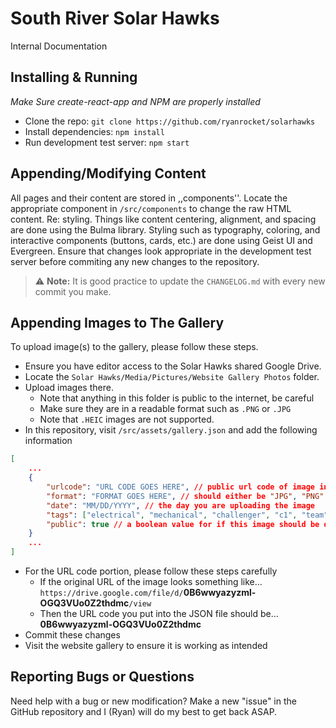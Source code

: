 # South River Solar Hawks
Internal Documentation

## Installing & Running 
*Make Sure create-react-app and NPM are properly installed*
- Clone the repo: `git clone https://github.com/ryanrocket/solarhawks`
- Install dependencies: `npm install`
- Run development test server: `npm start`

## Appending/Modifying Content
All pages and their content are stored in ,,components''. Locate the appropriate component in `/src/components` to change the raw HTML content. Re: styling. Things like content centering, alignment, and spacing are done using the Bulma library. Styling such as typography, coloring, and interactive components (buttons, cards, etc.) are done using Geist UI and Evergreen. Ensure that changes look appropriate in the development test server before commiting any new changes to the repository.
> :warning: **Note:** It is good practice to update the `CHANGELOG.md` with every new commit you make.

## Appending Images to The Gallery
To upload image(s) to the gallery, please follow these steps. 
- Ensure you have editor access to the Solar Hawks shared Google Drive.
- Locate the `Solar Hawks/Media/Pictures/Website Gallery Photos` folder.
- Upload images there.
    - Note that anything in this folder is public to the internet, be careful
    - Make sure they are in a readable format such as `.PNG` or `.JPG`
    - Note that `.HEIC` images are not supported.
- In this repository, visit `/src/assets/gallery.json` and add the following information
```json
[
    ...
    {
        "urlcode": "URL CODE GOES HERE", // public url code of image in google drive, refer below
        "format": "FORMAT GOES HERE", // should either be "JPG", "PNG"
        "date": "MM/DD/YYYY", // the day you are uploading the image
        "tags": ["electrical", "mechanical", "challenger", "c1", "team", "business"], // only include applicable tags
        "public": true // a boolean value for if this image should be displayed or not
    }
    ...
]
```
- For the URL code portion, please follow these steps carefully
    - If the original URL of the image looks something like... `https://drive.google.com/file/d/`**0B6wwyazyzml-OGQ3VUo0Z2thdmc**`/view`
    - Then the URL code you put into the JSON file should be... **0B6wwyazyzml-OGQ3VUo0Z2thdmc**
- Commit these changes
- Visit the website gallery to ensure it is working as intended

## Reporting Bugs or Questions
Need help with a bug or new modification? Make a new "issue" in the GitHub repository and I (Ryan) will do my best to get back ASAP.